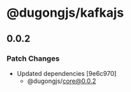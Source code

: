 # @dugongjs/kafkajs

## 0.0.2

### Patch Changes

- Updated dependencies [9e6c970]
    - @dugongjs/core@0.0.2
